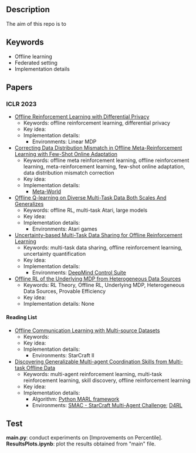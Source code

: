 ## Description
The aim of this repo is to 


## Keywords
* Offline learning
* Federated setting
* Implementation details

## Papers
### ICLR 2023
- [Offline Reinforcement Learning with Differential Privacy](https://openreview.net/forum?id=NT51Ty0-Bfu)
	- Keywords: offline reinforcement learning, differential privacy
	- Key idea: 
	- Implementation details:
		- Environments: Linear MDP
- [Correcting Data Distribution Mismatch in Offline Meta-Reinforcement Learning with Few-Shot Online Adaptation](https://openreview.net/forum?id=Dk7tsv9fkF)
	- Keywords: offline meta reinforcement learning, offline reinforcement learning, meta-reinforcement learning, few-shot online adaptation, data distribution mismatch correction
	- Key idea: 
	- Implementation details:
		 - [Meta-World](https://meta-world.github.io/)
- [Offline Q-learning on Diverse Multi-Task Data Both Scales And Generalizes](https://openreview.net/forum?id=4-k7kUavAj)
	- Keywords: offline RL, multi-task Atari, large models
	- Key idea: 
	- Implementation details:
		- Environments: Atari games
- [Uncertainty-based Multi-Task Data Sharing for Offline Reinforcement Learning](https://openreview.net/forum?id=u1Vj68CJZP)
	- Keywords: multi-task data sharing, offline reinforcement learning, uncertainty quantification
	- Key idea: 
	- Implementation details:
		- Environments: [DeepMind Control Suite](https://www.deepmind.com/publications/deepmind-control-suite)
- [Offline RL of the Underlying MDP from Heterogeneous Data Sources](https://openreview.net/forum?id=AR4rOT4sECN)
	- Keywords: RL Theory, Offline RL, Underlying MDP, Heterogeneous Data Sources, Provable Efficiency
	- Key idea: 
	- Implementation details: None
#### Reading List
- [Offline Communication Learning with Multi-source Datasets](https://openreview.net/forum?id=R4oodnmxb9m)
	- Keywords: 
	- Key idea: 
	- Implementation details: 
		- Environments: StarCraft II
- [Discovering Generalizable Multi-agent Coordination Skills from Multi-task Offline Data](https://openreview.net/forum?id=53FyUAdP7d)
	- Keywords: multi-agent reinforcement learning, multi-task reinforcement learning, skill discovery, offline reinforcement learning
	- Key idea: 
	- Implementation details: 
		- Algorithm: [Python MARL framework](https://github.com/oxwhirl/pymarl)
		- Environments: [SMAC - StarCraft Multi-Agent Challenge](https://github.com/oxwhirl/smac); [D4RL](https://sites.google.com/view/d4rl/home)

## Test
**main.py**: conduct experiments on [Improvements on Percentile]. <br>
**ResultsPlots.ipynb**: plot the results obtained from "main" file.<br>


